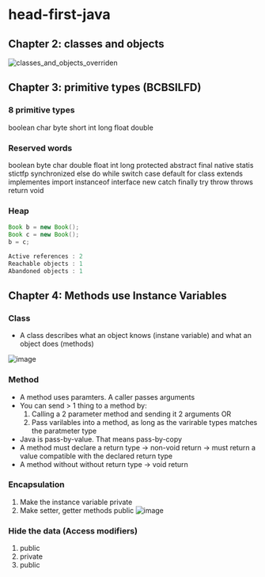 # head-first-java

## Chapter 2: classes and objects 


![classes_and_objects_overriden](https://user-images.githubusercontent.com/80622894/123913829-41203280-d9b1-11eb-8acb-9237c4f89c51.PNG)

## Chapter 3: primitive types (BCBSILFD)

### 8 primitive types
boolean char byte short
int long float double

### Reserved words
boolean byte char double float int long 
protected abstract final native statis stictfp synchronized
else do while switch case default for
class extends implementes import instanceof interface new
catch finally try throw throws return void

### Heap
```java
Book b = new Book();
Book c = new Book();
b = c;

Active references : 2
Reachable objects : 1
Abandoned objects : 1
```

## Chapter 4: Methods use Instance Variables

### Class
- A class describes what an object knows (instane variable) and what an object does (methods)

![image](https://user-images.githubusercontent.com/80622894/124459239-89c85900-ddc0-11eb-8119-adcbd1369585.png)


### Method
- A method uses paramters. A caller passes arguments
- You can send > 1 thing to a method by:
  1. Calling a 2 parameter method and sending it 2 arguments OR
  2. Pass varilables into a method, as long as the varirable types matches the paratmeter type
- Java is pass-by-value. That means pass-by-copy
- A method must declare a return type -> non-void return  -> must return a value compatible with the declared return type
- A method without without return type ->  void return

### Encapsulation
  1. Make the instance variable private
  2. Make setter, getter methods public
![image](https://user-images.githubusercontent.com/80622894/124487470-577b2380-dde1-11eb-975e-ecdd6feef83b.png)

### Hide the data (Access modifiers)
1. public
2. private
3. public 
